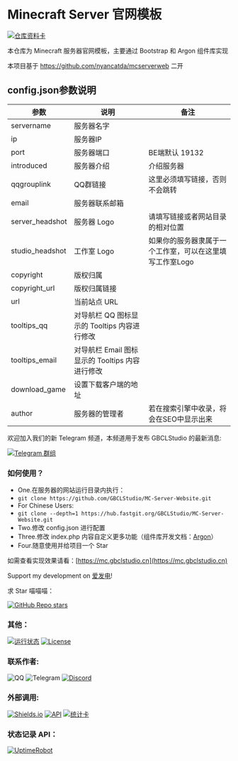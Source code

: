 # Minecraft Server 官网模板

[![仓库资料卡](https://github-readme-stats.vercel.app/api/pin/?username=GBCLStudio&repo=MC-Server-Website&theme=default_repocard&show_owner=true)](https://github.com/GBCLStudio/MC-Server-Website)

本仓库为 Minecraft 服务器官网模板，主要通过 Bootstrap 和 Argon 组件库实现

本项目基于 https://github.com/nyancatda/mcserverweb 二开

## config.json参数说明
|参数|说明|备注|
|----|----|----|
|servername|服务器名字|
|ip|服务器IP|
|port|服务器端口|BE端默认 19132
|introduced|服务器介绍|介绍服务器
|qqgrouplink|QQ群链接|这里必须填写链接，否则不会跳转
|email|服务器联系邮箱|
|server_headshot|服务器 Logo|请填写链接或者网站目录的相对位置
|studio_headshot|工作室 Logo|如果你的服务器隶属于一个工作室，可以在这里填写工作室Logo
|copyright|版权归属|
|copyright_url|版权归属链接|
|url|当前站点 URL
|tooltips_qq|对导航栏 QQ 图标显示的 Tooltips 内容进行修改
|tooltips_email|对导航栏 Email 图标显示的 Tooltips 内容进行修改
|download_game|设置下载客户端的地址
|author|服务器的管理者|若在搜索引擎中收录，将会在SEO中显示出来|

欢迎加入我们的新 Telegram 频道，本频道用于发布 GBCLStudio 的最新消息:

[![Telegram  群组](https://img.shields.io/static/v1?label=%E6%9B%B4%E6%96%B0%E8%B5%84%E8%AE%AF&message=GBCLStudio%27s%20Update%20information&color=blue&style=for-the-badge&labelColor=green&logo=telegram)](https://t.me/gbclstudio_news)

### 如何使用？

- One.在服务器的网站运行目录内执行：
-  ​```git clone https://github.com/GBCLStudio/MC-Server-Website.git​```
- For Chinese Users: 
-  ​```git clone --depth=1 https://hub.fastgit.org/GBCLStudio/MC-Server-Website.git ​```
- Two.修改 config.json 进行配置
- Three.修改 index.php 内容自定义更多功能（组件库开发文档：[Argon](https://demos.creative-tim.com/argon-design-system/docs/getting-started/overview.html)）
- Four.随意使用并给项目一个 Star

如需查看实现效果请看：[https://mc.gbclstudio.cn](https://mc.gbclstudio.cn)

Support my development on [爱发电](https://afdian.net/@GBCLStudio)!

求 Star 喵喵喵：

[![GitHub Repo stars](https://img.shields.io/github/stars/GBCLStudio/MC-Server-Website?label=%E6%9C%AC%E4%BB%93%E5%BA%93%20Star%20%E6%95%B0&logo=Github&color=orange&style=for-the-badge&labelColor=blue)](https://github.com/GBCLStudio/MC-Server-Website)

### 其他：

   [![运行状态](https://img.shields.io/website?down_color=red&labelColor=blue&down_message=Offline%20%7C%20%E4%B8%8B%E7%BA%BF&label=DEMO%20%E6%BC%94%E7%A4%BA%E9%A1%B5%E8%BF%90%E8%A1%8C%E7%8A%B6%E6%80%81&style=for-the-badge&up_color=green&up_message=Online%20%7C%20%E5%9C%A8%E7%BA%BF&url=https://mc.gbclstudio.cn)](https://mc.gbclstudio.cn)   [![License](https://img.shields.io/github/license/GBCLStudio/MC-Server-Website?color=orange&labelColor=blue&label=%E6%88%91%E4%BB%AC%E6%AD%A3%E5%9C%A8%E4%BD%BF%E7%94%A8&logo=GNU&style=for-the-badge)](https://www.gnu.org/licenses/gpl-3.0.html)

### 联系作者:

   ![QQ](https://img.shields.io/static/v1?label=%E8%85%BE%E8%AE%AF%20QQ&message=3175992523&color=orange&style=for-the-badge&labelColor=blue&logoColor=black&logo=Tencent%20QQ)   ![Telegram](https://img.shields.io/static/v1?label=Telegram&message=@Gong_cx&color=blue&style=for-the-badge&labelColor=green&logo=telegram)   [![Discord](https://img.shields.io/discord/879563083616489502?label=Discord%20%E6%9C%8D%E5%8A%A1%E5%99%A8&logo=discord&style=for-the-badge)](https://discord.com/channels/879563083616489502/)

### 外部调用:

   [![Shields.io](https://img.shields.io/static/v1?label=%E5%B0%8F%E5%8D%A1%E7%89%87&message=Shields.io&color=orange&labelColor=&style=for-the-badge&logo=Shields.io)](https://shields.io/)   [![API](https://img.shields.io/static/v1?label=%E4%BF%A1%E6%81%AF%E8%8E%B7%E5%8F%96%20API&message=Substats&color=orange&labelColor=&style=for-the-badge&logo=FastAPI&logoColor=brightgreen)](https://substats.spencerwoo.com/api.html)   [![统计卡](https://img.shields.io/static/v1?label=Github%20%E4%BF%A1%E6%81%AF%E7%BB%9F%E8%AE%A1%E5%8D%A1&message=GitHub%20Readme%20Stats&color=orange&labelColor=&style=for-the-badge&logo=Github)](https://github.com/anuraghazra/github-readme-stats)
   
### 状态记录 API：

 [![UptimeRobot](https://img.shields.io/static/v1?label=%E7%8A%B6%E6%80%81%E8%AE%B0%E5%BD%95%20API&message=UptimeRobot&color=orange&labelColor=&style=for-the-badge&logo=fastapi&logoColor=brightgreen)](https://uptimerobot.com/)
